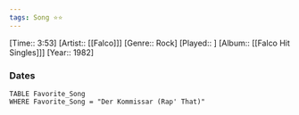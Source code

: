 ```yaml
---
tags: Song ⭐⭐ 
---
```

[Time:: 3:53]
[Artist:: [[Falco]]]
[Genre:: Rock]
[Played:: ]
[Album:: [[Falco Hit Singles]]]
[Year:: 1982]
### Dates
````dataview
TABLE Favorite_Song
WHERE Favorite_Song = "Der Kommissar (Rap' That)"
````